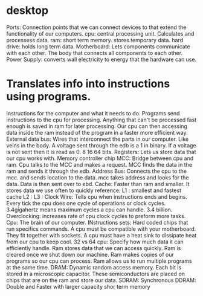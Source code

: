 # desktop
Ports: Connection points that we can connect devices to that extend the functionality of our computers.
cpu: central processing unit. Calculates and processess data.
ram: short term memory. stores temporary data.
hard drive: holds long term data. 
Motherboard: Lets components communicate with each other. The body that connects all components to each other.
Power Supply: converts wall electricity to energy that the hardware can use.

# Translates info into instructions using programs.
Instructions for the computer and what it needs to do. Programs send instructions to the cpu for processing. Anything that can't be processed fast enough is saved in ram for later processing. Our cpu can then accessing data inside the ram instead of the program in a faster more efficient way.
External data bus: Wires that interconnect the parts in our computer. Like veins in the body. A voltage sent through the edb is a 1 in binary. If a voltage is not sent then it is read as 0. 8 16 64 bits.
Registers: Lets us store data that our cpu works with. 
Memory controller chip MCC: Bridge between cpu and ram. Cpu talks to the MCC and makes a request. MCC finds the data in the ram and sends it through the edb.
Address Bus: Connects the cpu to the mcc. and sends location to the data. mcc takes address and looks for the data. Data is then sent over to ebd.
Cache: Faster than ram and smaller. It stores data we use often to quickly reference. 
L1 : smallest and fastest cache
L2 :
L3 :
Clock Wire: Tells cpu when instructions ends and begins. Every tick the cpu does one cycle of operations or clock cycles.
3.4gigahertz means maximum cycles a cpu can handle. 3.4 billion.
Overclocking: increases rate of cpu clock cycles to preform more tasks.
Cpu: The brain of our computer.
INstructions sets: Hard coded chips that run specifics commands. A cpu must be compatible with your motherboard. They fit together with sockets.
A cpu must have a heat sink to dissipate heat from our cpu to keep cool. 
32 vs 64 cpu: Specify how much data it can efficiently handle.
Ram stores data that we can access quickly. Ram is cleared once we shut down our machine. Ram makes copies of our programs so our cpu can process.
Ram allows us to run multiple programs at the same time.
DRAM: Dynamic random access memory. Each bit is stored in a microscopic capacitor. These semiconductors are placed on chips that are on the ram and store our data.
SDRAM: Synchronous 
DDRAM: Double and Faster with larger capacity shor term memory
